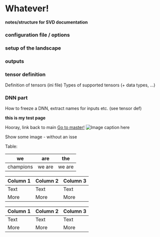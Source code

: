 # Whatever!
__notes/structure for SVD documentation__
### configuration file / options
### setup of the landscape
### outputs

### tensor definition
Definition of tensors (ini file)
Types of supported tensors (+ data types, ...)

### DNN part
How to freeze a DNN, extract names for inputs etc. (see tensor def)


__this is my test page__

Hooray, link back to main [Go to master!](README.md)
![Image caption here](http://iland.boku.ac.at/img/tiki/iLandLogoT2.png)

Show some image - without an isse

Table:

we | are | the
--- | --- | ---
champions | we are | we are


| Column 1 | Column 2 | Column 3 |
| -------- | -------- | -------- |
| Text     | Text     | Text     |
| More     | More     | More     |


Column 1 | Column 2 | Column 3 
-------- | -------- | -------- 
Text     | Text     | Text     
More     | More     | More     
